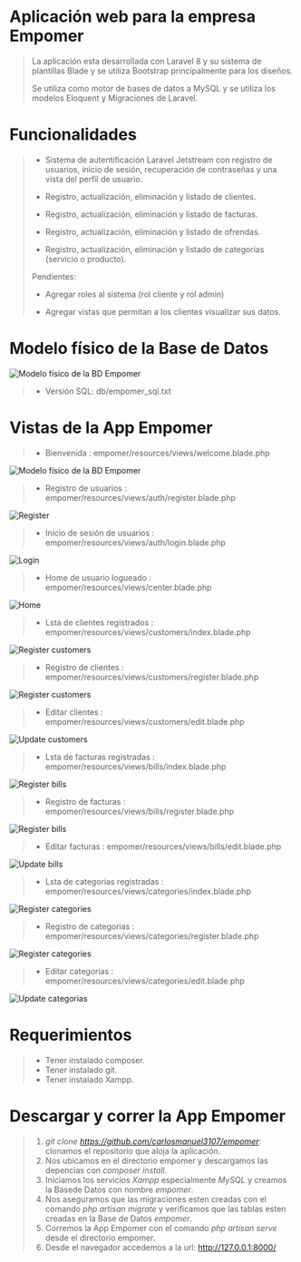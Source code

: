 # Aplicación web para la empresa Empomer

>La aplicación esta desarrollada con Laravel 8 y su sistema de plantillas Blade y se utiliza Bootstrap principalmente para los diseños.
>
>Se utiliza como motor de bases de datos a MySQL y se utiliza los modelos Eloquent y Migraciones de Laravel.



# Funcionalidades

> * Sistema de autentificación Laravel Jetstream con registro de usuarios, inicio de sesión, recuperación de contraseñas y una vista del perfil de usuario.
> 
> * Registro, actualización, eliminación y listado de clientes.
>
> * Registro, actualización, eliminación y 
listado de facturas.
>
> * Registro, actualización, eliminación y listado de ofrendas.
>
> * Registro, actualización, eliminación y listado de categorias (servicio o producto).
>
> Pendientes: 
>
>* Agregar roles al sistema (rol cliente y rol admin)
>
>* Agregar vistas que permitan a los clientes visualizar sus datos.

# Modelo físico de la Base de Datos

![Modelo físico de la BD Empomer](https://raw.githubusercontent.com/carlosmanuel3107/empomer/main/bd/modelo_fisico.png)

>* Versión SQL: db/empomer_sql.txt

# Vistas de la App Empomer

>* Bienvenida : empomer/resources/views/welcome.blade.php

![Modelo físico de la BD Empomer](https://raw.githubusercontent.com/carlosmanuel3107/empomer/main/screenshot/welcome.png)

>* Registro de usuarios : empomer/resources/views/auth/register.blade.php

![Register](https://raw.githubusercontent.com/carlosmanuel3107/empomer/main/screenshot/register.png)


>* Inicio de sesión de usuarios : empomer/resources/views/auth/login.blade.php

![Login](https://raw.githubusercontent.com/carlosmanuel3107/empomer/main/screenshot/login.png)

>* Home de usuario logueado : empomer/resources/views/center.blade.php

![Home](https://raw.githubusercontent.com/carlosmanuel3107/empomer/main/screenshot/home.png)

>* Lsta de clientes registrados : empomer/resources/views/customers/index.blade.php

![Register customers](https://raw.githubusercontent.com/carlosmanuel3107/empomer/main/screenshot/customers.png)

>* Registro de clientes : empomer/resources/views/customers/register.blade.php

![Register customers](https://raw.githubusercontent.com/carlosmanuel3107/empomer/main/screenshot/customers_create.png)

>* Editar clientes : empomer/resources/views/customers/edit.blade.php

![Update customers](https://raw.githubusercontent.com/carlosmanuel3107/empomer/main/screenshot/customers_edit.png)

>* Lsta de facturas registradas : empomer/resources/views/bills/index.blade.php

![Register bills](https://raw.githubusercontent.com/carlosmanuel3107/empomer/main/screenshot/bills.png)

>* Registro de facturas : empomer/resources/views/bills/register.blade.php

![Register bills](https://raw.githubusercontent.com/carlosmanuel3107/empomer/main/screenshot/bills_create.png)

>* Editar facturas : empomer/resources/views/bills/edit.blade.php

![Update bills](https://raw.githubusercontent.com/carlosmanuel3107/empomer/main/screenshot/bills_edit.png)


>* Lsta de categorias registradas : empomer/resources/views/categories/index.blade.php

![Register categories](https://raw.githubusercontent.com/carlosmanuel3107/empomer/main/screenshot/categories.png)

>* Registro de categorias : empomer/resources/views/categories/register.blade.php

![Register categories](https://raw.githubusercontent.com/carlosmanuel3107/empomer/main/screenshot/categories_create.png)

>* Editar categorias : empomer/resources/views/categories/edit.blade.php

![Update categorias](https://raw.githubusercontent.com/carlosmanuel3107/empomer/main/screenshot/categories_edit.png)


# Requerimientos

>* Tener instalado composer.
>* Tener instalado git.
>* Tener instalado Xampp.

# Descargar y correr la App Empomer

>1. *git clone https://github.com/carlosmanuel3107/empomer*: clonamos el repositorio que aloja la aplicación.
>2. Nos ubicamos en el directorio empomer y descargamos las depencias con *composer install*.
>3. Iniciamos los servicios *Xampp* especialmente *MySQL* y creamos la Basede Datos con nombre *empomer*.
>4. Nos aseguramos que las migraciones esten creadas con el comando *php artisan migrate* y verificamos que las tablas esten creadas en la Base de Datos *empomer*.
>5. Corremos la App Empomer con el comando *php artisan serve* desde el directorio empomer.
>6. Desde el navegador accedemos a la url: http://127.0.0.1:8000/


